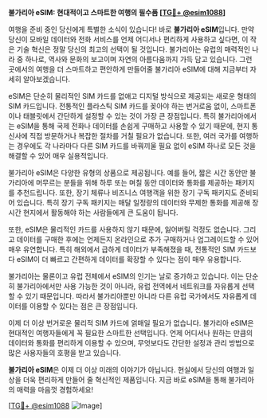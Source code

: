 **불가리아 eSIM: 현대적이고 스마트한 여행의 필수품 [[TG💪+ @esim1088](https://t.me/s/esim1088)]**

여행을 준비 중인 당신에게 특별한 소식이 있습니다! 바로 **불가리아 eSIM**입니다. 만약 당신이 모바일 데이터와 전화 서비스를 언제 어디서나 편리하게 사용하고 싶다면, 이 작은 기술 혁신은 정말 당신의 최고의 선택이 될 것입니다. 불가리아는 유럽의 매력적인 나라 중 하나로, 역사와 문화의 보고이며 자연의 아름다움까지 가득 담고 있습니다. 그런 곳에서의 여행을 더 스마트하고 편안하게 만들어줄 불가리아 eSIM에 대해 지금부터 자세히 알아보겠습니다.

eSIM은 단순히 물리적인 SIM 카드를 없애고 디지털 방식으로 제공되는 새로운 형태의 SIM 카드입니다. 전통적인 플라스틱 SIM 카드를 꽂아야 하는 번거로움 없이, 스마트폰이나 태블릿에서 간단하게 설정할 수 있는 것이 가장 큰 장점입니다. 특히 불가리아에서는 eSIM을 통해 국제 전화나 데이터를 손쉽게 구매하고 사용할 수 있기 때문에, 현지 통신사에 직접 방문하거나 복잡한 절차를 거칠 필요가 없습니다. 또한, 여러 국가를 여행하는 경우에도 각 나라마다 다른 SIM 카드를 바꿔끼울 필요 없이 eSIM 하나로 모든 것을 해결할 수 있어 매우 실용적입니다.

불가리아 eSIM은 다양한 유형의 상품으로 제공됩니다. 예를 들어, 짧은 시간 동안만 불가리아에 머무르는 분들을 위해 하루 또는 며칠 동안 데이터와 통화를 제공하는 패키지를 추천드립니다. 또한, 장기 체류나 비즈니스 여행객을 위한 장기 구독 패키지도 준비되어 있습니다. 특히 장기 구독 패키지는 매달 일정량의 데이터와 무제한 통화를 제공해 장시간 현지에서 활동해야 하는 사람들에게 큰 도움이 됩니다.

또한, eSIM은 물리적인 카드를 사용하지 않기 때문에, 잃어버릴 걱정도 없습니다. 그리고 데이터를 구매한 후에는 언제든지 온라인으로 추가 구매하거나 업그레이드할 수 있어 매우 유연합니다. 특히 해외에서 급하게 데이터가 부족해졌을 때, 전통적인 SIM 카드보다 eSIM이 더 빠르고 간편하게 데이터를 확장할 수 있다는 점이 매우 유용합니다.

불가리아는 물론이고 유럽 전체에서 eSIM의 인기는 날로 증가하고 있습니다. 이는 단순히 불가리아에서만 사용 가능한 것이 아니라, 유럽 전역에서 네트워크를 자유롭게 선택할 수 있기 때문입니다. 따라서 불가리아뿐만 아니라 다른 유럽 국가에서도 자유롭게 데이터를 이용할 수 있다는 점은 큰 장점입니다.

이제 더 이상 번거로운 물리적 SIM 카드에 얽매일 필요가 없습니다. 불가리아 eSIM은 현대적인 여행자들에게 꼭 필요한 스마트한 선택입니다. 언제 어디서나 원하는 만큼의 데이터와 통화를 편리하게 이용할 수 있으며, 무엇보다도 간단한 설정과 관리 방법으로 많은 사용자들의 호평을 받고 있습니다.

**불가리아 eSIM**은 이제 더 이상 미래의 이야기가 아닙니다. 현실에서 당신의 여행과 일상을 더욱 편리하게 만들어 줄 혁신적인 제품입니다. 지금 바로 eSIM을 통해 불가리아의 매력을 마음껏 경험하세요! 

[[TG💪+ @esim1088](https://t.me/s/esim1088) ![Image](https://i.postimg.cc/Y0z9fWf4/image.png)]